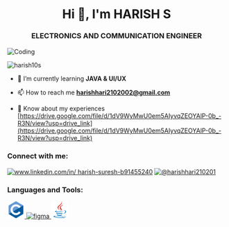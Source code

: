 
<h1 align="center">Hi 👋, I'm HARISH S</h1>
<h3 align="center">ELECTRONICS AND COMMUNICATION ENGINEER</h3>
	<img align="center" alt="Coding" width="400" src="https://cdn.dribbble.com/users/1162077/screenshots/3848914/programmer.gif">
<p align="left"> <img src="https://komarev.com/ghpvc/?username=harish10s&label=Profile%20views&color=0e75b6&style=flat" alt="harish10s" /> </p>

- 🌱 I’m currently learning **JAVA & UI/UX**

- 📫 How to reach me **harishhari2102002@gmail.com**

- 📄 Know about my experiences [https://drive.google.com/file/d/1dV9WyMwU0em5AIyvqZEOYAlP-0b_-R3N/view?usp=drive_link](https://drive.google.com/file/d/1dV9WyMwU0em5AIyvqZEOYAlP-0b_-R3N/view?usp=drive_link)

<h3 align="left">Connect with me:</h3>
<p align="left">
<a href="https://linkedin.com/in/www.linkedin.com/in/ harish-suresh-b91455240" target="blank"><img align="center" src="https://raw.githubusercontent.com/rahuldkjain/github-profile-readme-generator/master/src/images/icons/Social/linked-in-alt.svg" alt="www.linkedin.com/in/ harish-suresh-b91455240" height="30" width="40" /></a>
<a href="https://www.hackerrank.com/@harishhari210201" target="blank"><img align="center" src="https://raw.githubusercontent.com/rahuldkjain/github-profile-readme-generator/master/src/images/icons/Social/hackerrank.svg" alt="@harishhari210201" height="30" width="40" /></a>
</p>

<h3 align="left">Languages and Tools:</h3>
<p align="left"> <a href="https://www.cprogramming.com/" target="_blank" rel="noreferrer"> <img src="https://raw.githubusercontent.com/devicons/devicon/master/icons/c/c-original.svg" alt="c" width="40" height="40"/> </a> <a href="https://www.figma.com/" target="_blank" rel="noreferrer"> <img src="https://www.vectorlogo.zone/logos/figma/figma-icon.svg" alt="figma" width="40" height="40"/> </a> <a href="https://www.java.com" target="_blank" rel="noreferrer"> <img src="https://raw.githubusercontent.com/devicons/devicon/master/icons/java/java-original.svg" alt="java" width="40" height="40"/> </a> </p>
